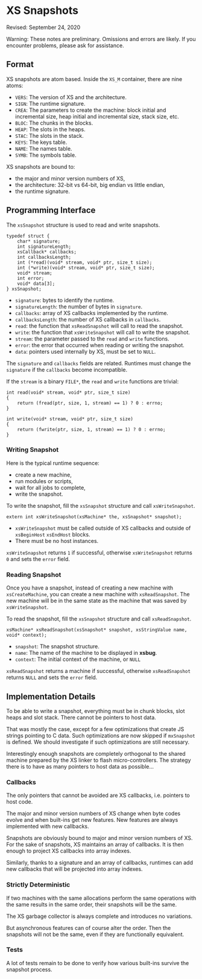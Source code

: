 # XS Snapshots
Revised: September 24, 2020

Warning: These notes are preliminary. Omissions and errors are likely. If you encounter problems, please ask for assistance.

## Format

XS snapshots are atom based. Inside the `XS_M` container, there are nine atoms:
	
- `VERS`: The version of XS and the architecture. 
- `SIGN`: The runtime signature. 
- `CREA`: The parameters to create the machine: block initial and incremental size, heap initial and incremental size, stack size, etc.
- `BLOC`: The chunks in the blocks.
- `HEAP`: The slots in the heaps.
- `STAC`: The slots in the stack.
- `KEYS`: The keys table.
- `NAME`: The names table.
- `SYMB`: The symbols table.

XS snapshots are bound to:

- the major and minor version numbers of XS,
- the architecture: 32-bit vs 64-bit, big endian vs little endian, 
- the runtime signature.

## Programming Interface

The `xsSnapshot` structure is used to read and write snapshots.

	typedef struct {
		char* signature;
		int signatureLength;
		xsCallback* callbacks;
		int callbacksLength;
		int (*read)(void* stream, void* ptr, size_t size);
		int (*write)(void* stream, void* ptr, size_t size);
		void* stream;
		int error;
		void* data[3];
	} xsSnapshot;


- `signature`: bytes to identify the runtime.
- `signatureLength`: the number of bytes in `signature`.
- `callbacks`: array of XS callbacks implemented by the runtime.
- `callbacksLength`: the number of XS callbacks in `callbacks`.
- `read`: the function that `xsReadSnapshot` will call to read the snapshot.
- `write`: the function that `xsWriteSnapshot` will call to write the snapshot.
- `stream`: the parameter passed to the `read` and `write` functions.
- `error`: the error that occurred when reading or writing the snapshot.
- `data`: pointers used internally by XS, must be set to `NULL`.

The `signature` and `callbacks` fields are related. Runtimes must change the `signature` if the `callbacks` become incompatible. 

If the `stream` is a binary `FILE*`, the `read` and `write` functions are trivial:

	int read(void* stream, void* ptr, size_t size)
	{
		return (fread(ptr, size, 1, stream) == 1) ? 0 : errno;
	}
	
	int write(void* stream, void* ptr, size_t size)
	{
		return (fwrite(ptr, size, 1, stream) == 1) ? 0 : errno;
	}

### Writing Snapshot

Here is the typical runtime sequence:

- create a new machine,
- run modules or scripts,
- wait for all jobs to complete, 
- write the snapshot.

To write the snapshot, fill the `xsSnapshot` structure and call  `xsWriteSnapshot`.

	extern int xsWriteSnapshot(xsMachine* the, xsSnapshot* snapshot);

- `xsWriteSnapshot` must be called outside of XS callbacks and outside of `xsBeginHost` `xsEndHost` blocks. 
- There must be no host instances.

`xsWriteSnapshot` returns `1` if successful, otherwise `xsWriteSnapshot` returns `0` and sets the `error` field.

### Reading Snapshot

Once you have a snapshot, instead of creating a new machine with `xsCreateMachine`, you can create a new machine with `xsReadSnapshot`. The new machine will be in the same state as the machine that was saved by `xsWriteSnapshot`.

To read the snapshot, fill the `xsSnapshot` structure and call  `xsReadSnapshot`.

	xsMachine* xsReadSnapshot(xsSnapshot* snapshot, xsStringValue name, void* context);

- `snapshot`: The snapshot structure.
- `name`: The name of the machine to be displayed in **xsbug**.
- `context`: The initial context of the machine, or `NULL`

`xsReadSnapshot` returns a machine if successful, otherwise `xsReadSnapshot` returns `NULL` and sets the `error` field.

## Implementation Details

To be able to write a snapshot, everything must be in chunk blocks, slot heaps and slot stack. There cannot be pointers to host data.

That was mostly the case, except for a few optimizations that create JS strings pointing to C data. Such optimizations are now skipped if `mxSnapshot` is defined. We should investigate if such optimizations are still necessary.

Interestingly enough snapshots are completely orthogonal to the shared machine prepared by the XS linker to flash micro-controllers. The strategy there is to have as many pointers to host data as possible...

### Callbacks

The only pointers that cannot be avoided are XS callbacks, i.e. pointers to host code.

The major and minor version numbers of XS change when byte codes evolve and when built-ins get new features. New features are always implemented with new callbacks. 

Snapshots are obviously bound to major and minor version numbers of XS. For the sake of snapshots, XS maintains an array of callbacks. It is then enough to project XS callbacks into array indexes. 

Similarly, thanks to a signature and an array of callbacks, runtimes can add new callbacks that will be projected into array indexes.

### Strictly Deterministic

If two machines with the same allocations perform the same operations with the same results in the same order, their snapshots will be the same.  

The XS garbage collector is always complete and introduces no variations.

But asynchronous features can of course alter the order. Then the snapshots will not be the same, even if they are functionally equivalent.

### Tests
	
A lot of tests remain to be done to verify how various built-ins survive the snapshot process.	
	







